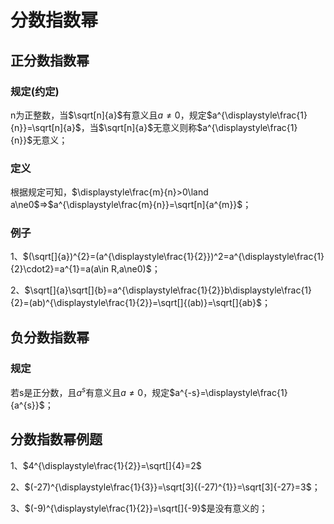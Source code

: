 # 分数指数幂
## 正分数指数幂
### 规定(约定)
n为正整数，当$\sqrt[n]{a}$有意义且$a\ne0$，规定$a^{\displaystyle\frac{1}{n}}=\sqrt[n]{a}$，当$\sqrt[n]{a}$无意义则称$a^{\displaystyle\frac{1}{n}}$无意义；

### 定义
根据规定可知，$\displaystyle\frac{m}{n}>0\land a\ne0$$\Rightarrow$$a^{\displaystyle\frac{m}{n}}=\sqrt[n]{a^{m}}$；

### 例子
1、$(\sqrt[]{a})^{2}=(a^{\displaystyle\frac{1}{2}})^2=a^{\displaystyle\frac{1}{2}\cdot2}=a^{1}=a(a\in R,a\ne0)$；

2、$\sqrt[]{a}\sqrt[]{b}=a^{\displaystyle\frac{1}{2}}b\displaystyle\frac{1}{2}=(ab)^{\displaystyle\frac{1}{2}}=\sqrt[]{(ab)}=\sqrt[]{ab}$；

## 负分数指数幂
### 规定
若s是正分数，且$a^{s}$有意义且$a\ne0$，规定$a^{-s}=\displaystyle\frac{1}{a^{s}}$；

## 分数指数幂例题
1、$4^{\displaystyle\frac{1}{2}}=\sqrt[]{4}=2$

2、$(-27)^{\displaystyle\frac{1}{3}}=\sqrt[3]{(-27)^{1}}=\sqrt[3]{-27}=3$；

3、$(-9)^{\displaystyle\frac{1}{2}}=\sqrt[]{-9}$是没有意义的；

